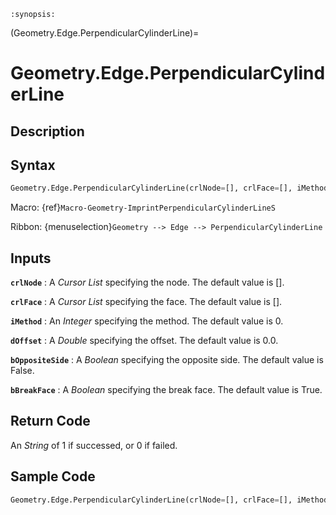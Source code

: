 ```{module} Geometry.Edge.PerpendicularCylinderLine()
:synopsis:
```

(Geometry.Edge.PerpendicularCylinderLine)=

# Geometry.Edge.PerpendicularCylinderLine

## Description

## Syntax

```python
Geometry.Edge.PerpendicularCylinderLine(crlNode=[], crlFace=[], iMethod=0, dOffset=0.0, bOppositeSide=False, bBreakFace=True)
```

Macro: {ref}`Macro-Geometry-ImprintPerpendicularCylinderLineS`

Ribbon: {menuselection}`Geometry --> Edge --> PerpendicularCylinderLine`

## Inputs

**`crlNode`**
: A _Cursor List_ specifying the node. The default value is [].

**`crlFace`**
: A _Cursor List_ specifying the face. The default value is [].

**`iMethod`**
: An _Integer_ specifying the method. The default value is 0.

**`dOffset`**
: A _Double_ specifying the offset. The default value is 0.0.

**`bOppositeSide`**
: A _Boolean_ specifying the opposite side. The default value is False.

**`bBreakFace`**
: A _Boolean_ specifying the break face. The default value is True.

## Return Code

An _String_ of 1 if successed, or 0 if failed.

## Sample Code

```python
Geometry.Edge.PerpendicularCylinderLine(crlNode=[], crlFace=[], iMethod=0, dOffset=0.0, bOppositeSide=False, bBreakFace=True)
```
